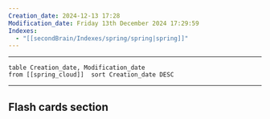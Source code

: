 ```yaml
---
Creation_date: 2024-12-13 17:28
Modification_date: Friday 13th December 2024 17:29:59
Indexes:
  - "[[secondBrain/Indexes/spring/spring|spring]]"
---
```


----



```dataview
table Creation_date, Modification_date
from [[spring_cloud]]  sort Creation_date DESC
```























---
## Flash cards section
